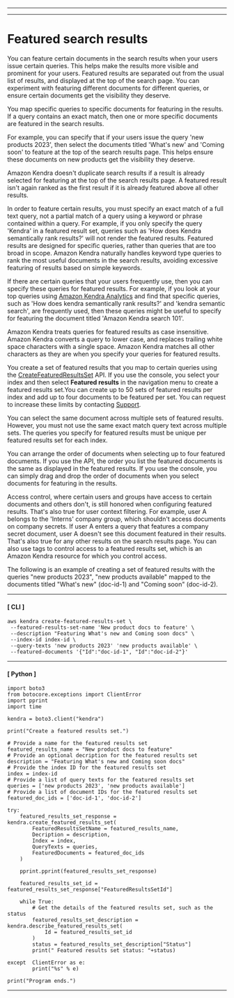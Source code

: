 --------

--------

# Featured search results<a name="featured-results"></a>

You can feature certain documents in the search results when your users issue certain queries\. This helps make the results more visible and prominent for your users\. Featured results are separated out from the usual list of results, and displayed at the top of the search page\. You can experiment with featuring different documents for different queries, or ensure certain documents get the visibility they deserve\.

You map specific queries to specific documents for featuring in the results\. If a query contains an exact match, then one or more specific documents are featured in the search results\.

For example, you can specify that if your users issue the query 'new products 2023', then select the documents titled 'What's new' and 'Coming soon' to feature at the top of the search results page\. This helps ensure these documents on new products get the visibility they deserve\.

Amazon Kendra doesn't duplicate search results if a result is already selected for featuring at the top of the search results page\. A featured result isn't again ranked as the first result if it is already featured above all other results\.

In order to feature certain results, you must specify an exact match of a full text query, not a partial match of a query using a keyword or phrase contained within a query\. For example, if you only specify the query 'Kendra' in a featured result set, queries such as 'How does Kendra semantically rank results?' will not render the featured results\. Featured results are designed for specific queries, rather than queries that are too broad in scope\. Amazon Kendra naturally handles keyword type queries to rank the most useful documents in the search results, avoiding excessive featuring of results based on simple keywords\.

If there are certain queries that your users frequently use, then you can specify these queries for featured results\. For example, if you look at your top queries using [Amazon Kendra Analytics](https://docs.aws.amazon.com/kendra/latest/dg/search-analytics.html) and find that specific queries, such as 'How does kendra semantically rank results?' and 'kendra semantic search', are frequently used, then these queries might be useful to specify for featuring the document titled 'Amazon Kendra search 101'\.

Amazon Kendra treats queries for featured results as case insensitive\. Amazon Kendra converts a query to lower case, and replaces trailing white space characters with a single space\. Amazon Kendra matches all other characters as they are when you specify your queries for featured results\.

You create a set of featured results that you map to certain queries using the [CreateFeaturedResultsSet](https://docs.aws.amazon.com/kendra/latest/dg/API_CreateFeaturedResultsSet.html) API\. If you use the console, you select your index and then select **Featured results** in the navigation menu to create a featured results set\.You can create up to 50 sets of featured results per index and add up to four documents to be featured per set\. You can request to increase these limits by contacting [Support](http://aws.amazon.com/contact-us/)\.

You can select the same document across multiple sets of featured results\. However, you must not use the same exact match query text across multiple sets\. The queries you specify for featured results must be unique per featured results set for each index\.

You can arrange the order of documents when selecting up to four featured documents\. If you use the API, the order you list the featured documents is the same as displayed in the featured results\. If you use the console, you can simply drag and drop the order of documents when you select documents for featuring in the results\.

Access control, where certain users and groups have access to certain documents and others don't, is still honored when configuring featured results\. That's also true for user context filtering\. For example, user A belongs to the 'Interns' company group, which shouldn't access documents on company secrets\. If user A enters a query that features a company secret document, user A doesn't see this document featured in their results\. That's also true for any other results on the search results page\. You can also use tags to control access to a featured results set, which is an Amazon Kendra resource for which you control access\.

The following is an example of creating a set of featured results with the queries "new products 2023", "new products available" mapped to the documents titled "What's new" \(doc\-id\-1\) and "Coming soon" \(doc\-id\-2\)\.

------
#### [ CLI ]

```
aws kendra create-featured-results-set \
 --featured-results-set-name 'New product docs to feature' \
 --description "Featuring What's new and Coming soon docs" \
 --index-id index-id \
 --query-texts 'new products 2023' 'new products available' \
 --featured-documents '{"Id":"doc-id-1", "Id":"doc-id-2"}'
```

------
#### [ Python ]

```
import boto3
from botocore.exceptions import ClientError
import pprint
import time

kendra = boto3.client("kendra")

print("Create a featured results set.")

# Provide a name for the featured results set
featured_results_name = "New product docs to feature"
# Provide an optional decription for the featured results set
description = "Featuring What's new and Coming soon docs"
# Provide the index ID for the featured results set
index = index-id
# Provide a list of query texts for the featured results set
queries = ['new products 2023', 'new products available']
# Provide a list of document IDs for the featured results set
featured_doc_ids = ['doc-id-1', 'doc-id-2']

try:
    featured_results_set_response = kendra.create_featured_results_set(
        FeaturedResultsSetName = featured_results_name,
        Decription = description,
        Index = index,
        QueryTexts = queries,
        FeaturedDocuments = featured_doc_ids
    )

    pprint.pprint(featured_results_set_response)

    featured_results_set_id = featured_results_set_response["FeaturedResultsSetId"]

    while True:
        # Get the details of the featured results set, such as the status
        featured_results_set_description = kendra.describe_featured_results_set(
            Id = featured_results_set_id
        )
        status = featured_results_set_description["Status"]
        print(" Featured results set status: "+status)
            
except  ClientError as e:
        print("%s" % e)

print("Program ends.")
```

------